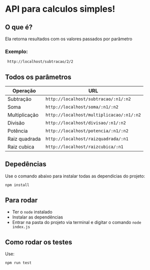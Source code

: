 # API para calculos simples!

## O que é?
Ela retorna resultados com os valores passados por parâmetro

### Exemplo: 
```md
 http://localhost/subtracao/2/2
 ```
## Todos os parâmetros
|Operação|URL|
|-|-|
|Subtração|```http://localhost/subtracao/:n1/:n2```|
|Soma|`http://localhost/soma/:n1/:n2`|
|Multiplicação|`http://localhost/multiplicacao/:n1/:n2`|
|Divisão|`http://localhost/divisao/:n1/:n2`|
|Potência|`http://localhost/potencia/:n1/:n2`|
|Raiz quadrada|`http://localhost/raizquadrada/:n1`|
|Raiz cubica|`http://localhost/raizcubica/:n1`|

 ## Depedências
 Use o comando abaixo para instalar todas as dependicias do projeto: 
  ```md
  npm install
  ```
 ## Para rodar

- Ter o `node` instalado
- Instalar as dependências
- Entrar na pasta do projeto via terminal e digitar o comando `node index.js`

## Como rodar os testes
Use:
```md
npm run test
```
 
 
